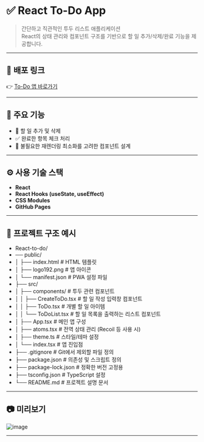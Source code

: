 # ✅ React To-Do App

> 간단하고 직관적인 투두 리스트 애플리케이션  
> React의 상태 관리와 컴포넌트 구조를 기반으로 할 일 추가/삭제/완료 기능을 제공합니다.

---

## 🔗 배포 링크

👉 [To-Do 앱 바로가기](https://sh701.github.io/React-to-do/)

---

## 📸 주요 기능

- 📝 할 일 추가 및 삭제
- ✅ 완료한 항목 체크 처리
- 🧼 불필요한 재렌더링 최소화를 고려한 컴포넌트 설계

---

## ⚙️ 사용 기술 스택

- **React**
- **React Hooks (useState, useEffect)**
- **CSS Modules**
- **GitHub Pages**

---

## 📂 프로젝트 구조 예시

- React-to-do/
- ── public/
- │   ├── index.html              # HTML 템플릿
- │   ├── logo192.png             # 앱 아이콘
- │   └── manifest.json           # PWA 설정 파일
- ├── src/
- │   ├── components/             # 투두 관련 컴포넌트
- │   │   ├── CreateToDo.tsx      # 할 일 작성 입력창 컴포넌트
- │   │   ├── ToDo.tsx            # 개별 할 일 아이템
- │   │   └── ToDoList.tsx        # 할 일 목록을 출력하는 리스트 컴포넌트
- │   ├── App.tsx                 # 메인 앱 구성
- │   ├── atoms.tsx               # 전역 상태 관리 (Recoil 등 사용 시)
- │   ├── theme.ts                # 스타일/테마 설정
- │   └── index.tsx               # 앱 진입점
- ├── .gitignore                  # Git에서 제외할 파일 정의
- ├── package.json                # 의존성 및 스크립트 정의
- ├── package-lock.json           # 정확한 버전 고정용
- ├── tsconfig.json               # TypeScript 설정
- └── README.md                   # 프로젝트 설명 문서

---

## 📷 미리보기

![image](https://github.com/user-attachments/assets/7214f329-13d7-412c-bce6-e5bf9a99ba9e)

---
